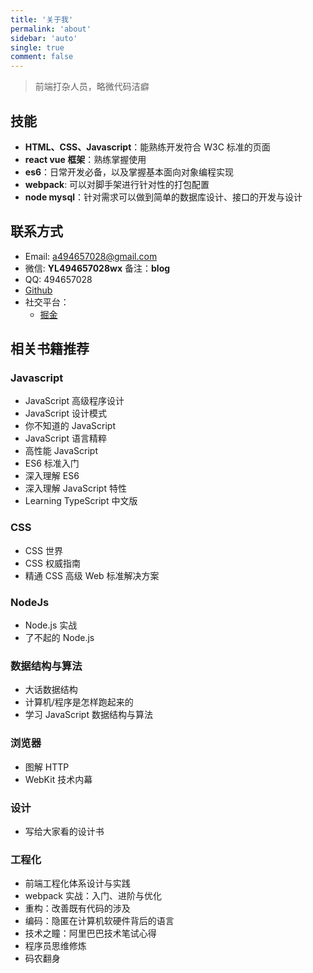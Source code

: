 ```yaml
---
title: '关于我'
permalink: 'about'
sidebar: 'auto'
single: true
comment: false
---
```


> 前端打杂人员，略微代码洁癖

## 技能

- **HTML、CSS、Javascript**：能熟练开发符合 W3C 标准的页面
- **react vue 框架**：熟练掌握使用
- **es6**：日常开发必备，以及掌握基本面向对象编程实现
- **webpack**: 可以对脚手架进行针对性的打包配置
- **node mysql**：针对需求可以做到简单的数据库设计、接口的开发与设计

## 联系方式

- Email: a494657028@gmail.com
- 微信: **YL494657028wx** 备注：**blog**
- QQ: 494657028
- [Github](https://github.com/Yutiy)
- 社交平台：
  - [掘金](https://juejin.im/user/57ee9ba98ac2470058736f58)

## 相关书籍推荐

### Javascript

- JavaScript 高级程序设计
- JavaScript 设计模式
- 你不知道的 JavaScript
- JavaScript 语言精粹
- 高性能 JavaScript
- ES6 标准入门
- 深入理解 ES6
- 深入理解 JavaScript 特性
- Learning TypeScript 中文版

### CSS

- CSS 世界
- CSS 权威指南
- 精通 CSS 高级 Web 标准解决方案

### NodeJs

- Node.js 实战
- 了不起的 Node.js

### 数据结构与算法

- 大话数据结构
- 计算机/程序是怎样跑起来的
- 学习 JavaScript 数据结构与算法

### 浏览器

- 图解 HTTP
- WebKit 技术内幕

### 设计

- 写给大家看的设计书

### 工程化

- 前端工程化体系设计与实践
- webpack 实战：入门、进阶与优化
- 重构：改善既有代码的涉及
- 编码：隐匿在计算机软硬件背后的语言
- 技术之瞳：阿里巴巴技术笔试心得
- 程序员思维修炼
- 码农翻身
